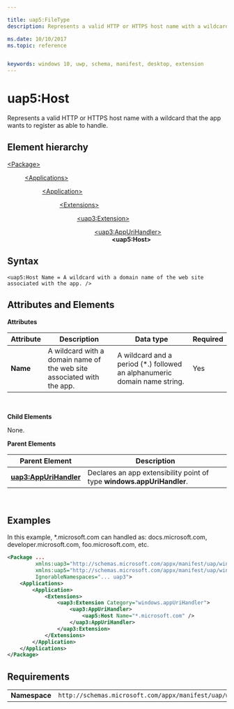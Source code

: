 ```yaml
---

title: uap5:FileType
description: Represents a valid HTTP or HTTPS host name with a wildcard that the app wants to register as able to handle.

ms.date: 10/10/2017
ms.topic: reference


keywords: windows 10, uwp, schema, manifest, desktop, extension 
---
```


# uap5:Host
Represents a valid HTTP or HTTPS host name with a wildcard that the app wants to register as able to handle.

## Element hierarchy

<dl>
<dt><a href="element-package.md">&lt;Package&gt;</a></dt>
<dd>
<dl>
<dt><a href="element-applications.md">&lt;Applications&gt;</a></dt>
<dd>
<dl>
<dt><a href="element-application.md">&lt;Application&gt;</a></dt>
<dd>
<dl>
<dt><a href="element-1-extensions.md">&lt;Extensions&gt;</a></dt>
<dd>
<dl>
<dt><a href="element-uap3-extension-manual.md">&lt;uap3:Extension&gt;</a></dt>
<dd>
<dl>
<dt><a href="element-uap3-appurihandler-manual.md">&lt;uap3:AppUriHandler&gt;</a></dt>
<dd><b>&lt;uap5:Host&gt;</b></dd>
</dl>
</dd>
</dl>
</dd>
</dl>
</dd>
</dl>
</dd>
</dl>
</dd>
</dl>

## Syntax

```
<uap5:Host Name = A wildcard with a domain name of the web site associated with the app. />
```

## Attributes and Elements


**Attributes**

| Attribute | Description | Data type | Required |
|-----------|-------------|-----------|----------|
| **Name**  | A wildcard with a domain name of the web site associated with the app. | A wildcard and a period (*.) followed an alphanumeric domain name string. | Yes  |    

 

**Child Elements**

None.

**Parent Elements**

| Parent Element | Description |
|----------------|-------------|
| [**uap3:AppUriHandler**](element-uap3-appurihandler-manual.md) | Declares an app extensibility point of type **windows.appUriHandler**. |

 

## Examples
In this example, *.microsoft.com can handled as: docs.microsoft.com, developer.microsoft.com, foo.microsoft.com, etc.

```XML
<Package ...
         xmlns:uap3="http://schemas.microsoft.com/appx/manifest/uap/windows10/3"  
         xmlns:uap5="http://schemas.microsoft.com/appx/manifest/uap/windows10/5"  
         IgnorableNamespaces="... uap3">
    <Applications>
        <Application>
            <Extensions>
                <uap3:Extension Category="windows.appUriHandler">  
                    <uap3:AppUriHandler>  
                        <uap5:Host Name="*.microsoft.com" />  
                    </uap3:AppUriHandler>  
                </uap3:Extension>  
            </Extensions>
        </Application>
    </Applications>
</Package>
```

## Requirements

|               |                                                             |
|---------------|-------------------------------------------------------------|
| **Namespace** | `http://schemas.microsoft.com/appx/manifest/uap/windows10/5` |
